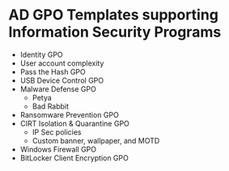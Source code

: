 # AD GPO Templates supporting Information Security Programs

* Identity GPO
* User account complexity
* Pass the Hash GPO
* USB Device Control GPO
* Malware Defense GPO
    * Petya
    * Bad Rabbit
* Ransomware Prevention GPO
* CIRT Isolation & Quarantine GPO
    * IP Sec policies
    * Custom banner, wallpaper, and MOTD
* Windows Firewall GPO
* BitLocker Client Encryption GPO
